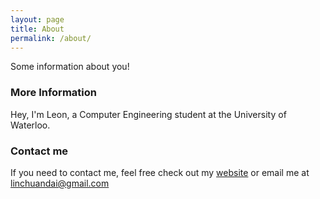 ```yaml
---
layout: page
title: About
permalink: /about/
---
```


Some information about you!

### More Information
Hey, I'm Leon, a Computer Engineering student at the University of Waterloo.

### Contact me

If you need to contact me, feel free check out my [website](linchuandai.github.io/MyWebiste) or email me at [linchuandai@gmail.com](mailto:email@domain.com)
